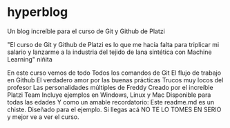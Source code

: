 # hyperblog

Un blog increíble para el curso de Git y Github de Platzi

"El curso de Git y Github de Platzi es lo que me hacía falta para triplicar mi salario y lanzarme a la industria del tejido de lana sintética con Machine Learning"
niñita


En este curso vemos de todo
Todos los comandos de Git
El flujo de trabajo en Github
El verdadero amor por las buenas prácticas
Trucos muy locos del profesor
Las personalidades múltiples de Freddy
Creado por el increíble Platzi Team
Incluye ejemplos en Windows, Linux y Mac
Disponible para todas las edades
Y como un amable recordatorio: Este readme.md es un chiste. Diseñado para el ejemplo. Si llegas acá NO TE LO TOMES EN SERIO y mejor ve a ver el curso.
